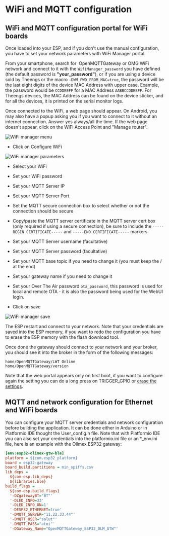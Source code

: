 # WiFi and MQTT configuration

## WiFi and MQTT configuration portal for WiFi boards

Once loaded into your ESP, and if you don't use the manual configuration, you have to set your network parameters with WiFi Manager portal.

From your smartphone, search for  OpenMQTTGateway or OMG WiFi network and connect to it with the `WifiManager_password` you have defined (the default password is **"your_password"**), or if you are using a device sold by Theengs or the macro `-DWM_PWD_FROM_MAC=true`, the password will be the last eight digits of the device MAC Address with upper case.
Example, the password would be `CCDDEEFF` for a MAC Address `AABBCCDDEEFF`. 
For Theengs devices, the MAC Address can be found on the device sticker, and for all the devices, it is printed on the serial monitor logs.

Once connected to the WiFi, a web page should appear. On Android, you may also have a popup asking you if you want to connect to it without an internet connection. Answer yes always/all the time. If the web page doesn't appear, click on the WiFi Access Point and "Manage router".

![WiFi manager menu](../img/OpenMQTTGateway_Wifi_Manager_menu.png)

* Click on Configure WiFi

![WiFi manager parameters](../img/OpenMQTTGateway_Wifi_Manager_enter_parameters.png)

* Select your WiFi
* Set your WiFi password
* Set your MQTT Server IP
* Set your MQTT Server Port
* Set the MQTT secure connection box to select whether or not the connection should be secure
* Copy/paste the MQTT server certificate in the MQTT server cert box (only required if using a secure connection), be sure to include the `-----BEGIN CERTIFICATE-----` and `-----END CERTIFICATE-----` markers  
* Set your MQTT Server username (facultative)
* Set your MQTT Server password (facultative)
* Set your MQTT base topic if you need to change it (you must keep the / at the end)
* Set your gateway name if you need to change it
* Set your Over The Air password `ota_password`, this password is used for local and remote OTA - it is also the password being used for the WebUI login.

* Click on save

![WiFi manager save](../img/OpenMQTTGateway_Wifi_Manager_save.png)

The ESP restart and connect to your network. Note that your credentials are saved into the ESP memory, if you want to redo the configuration you have to erase the ESP memory with the flash download tool.

Once done the gateway should connect to your network and your broker, you should see it into the broker in the form of the following messages:
```
home/OpenMQTTGateway/LWT Online 
home/OpenMQTTGateway/version
```

Note that the web portal appears only on first boot, if you want to configure again the setting you can do a long press on TRIGGER_GPIO or [erase the settings](../use/gateway.md#erase-the-esp-settings).

## MQTT and network configuration for Ethernet and WiFi boards

You can configure your MQTT server credentials and network configuration before building the application. It can be done either in Arduino or in Platformio IDE thought the User_config.h file. Note that with Platformio IDE you can also set your credentials into the platformio.ini file or an *_env.ini file, here is an example with the Olimex ESP32 gateway:

``` ini
[env:esp32-olimex-gtw-ble]
platform = ${com.esp32_platform}
board = esp32-gateway
board_build.partitions = min_spiffs.csv
lib_deps =
  ${com-esp.lib_deps}
  ${libraries.ble}
build_flags =
  ${com-esp.build_flags}
  '-DZgatewayBT="BT"'
  '-DLED_INFO=33'
  '-DLED_INFO_ON=1'
  '-DESP32_ETHERNET=true'
  '-DMQTT_SERVER="11.22.33.44"'
  '-DMQTT_USER="salut"'
  '-DMQTT_PASS="atoi"'
  '-DGateway_Name="OpenMQTTGateway_ESP32_OLM_GTW"'
```
